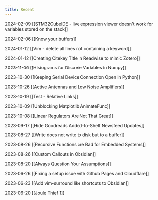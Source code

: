 ```yaml
---
title: Recent
---
```


2024-02-09 [[STM32CubeIDE - live expression viewer doesn't work for variables stored on the stack]]

2024-02-06 [[Know your buffers]]

2024-01-12 [[Vim - delete all lines not containing a keyword]]

2024-01-12 [[Creating Citekey Title in Readwise to mimic Zotero]]

2023-11-06 [[Histograms for Discrete Variables in Numpy]]

2023-10-30 [[Keeping Serial Device Connection Open in Python]]

2023-10-26 [[Active Antennas and Low Noise Amplifiers]]

2023-10-19 [[Test - Relative Links]]

2023-10-09 [[Unblocking Matplotlib AnimateFunc]]

2023-10-08 [[Linear Regulators Are Not That Great]]

2023-09-17 [[Hide Goodreads Added-to-Shelf Newsfeed Updates]]

2023-08-27 [[Write does not write to disk but to a buffer]]

2023-08-26 [[Recursive Functions are Bad for Embedded Systems]]

2023-08-26 [[Custom Callouts in Obsidian]]

2023-08-20 [[Always Question Your Assumptions]]

2023-06-26 [[Fixing a setup issue with Github Pages and Cloudflare]]

2023-06-23 [[Add vim-surround like shortcuts to Obsidian]]

2023-06-20 [[Joule Thief 1]]


